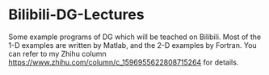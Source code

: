 # Bilibili-DG-Lectures

Some example programs of DG which will be teached on Bilibili. Most of the 1-D examples are written by Matlab, and the 2-D examples by Fortran.
You can refer to my Zhihu column https://www.zhihu.com/column/c_1596955622808715264 for details.
